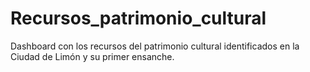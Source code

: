 # Recursos_patrimonio_cultural
Dashboard  con los recursos del patrimonio cultural identificados en la Ciudad de Limón y su primer ensanche. 
